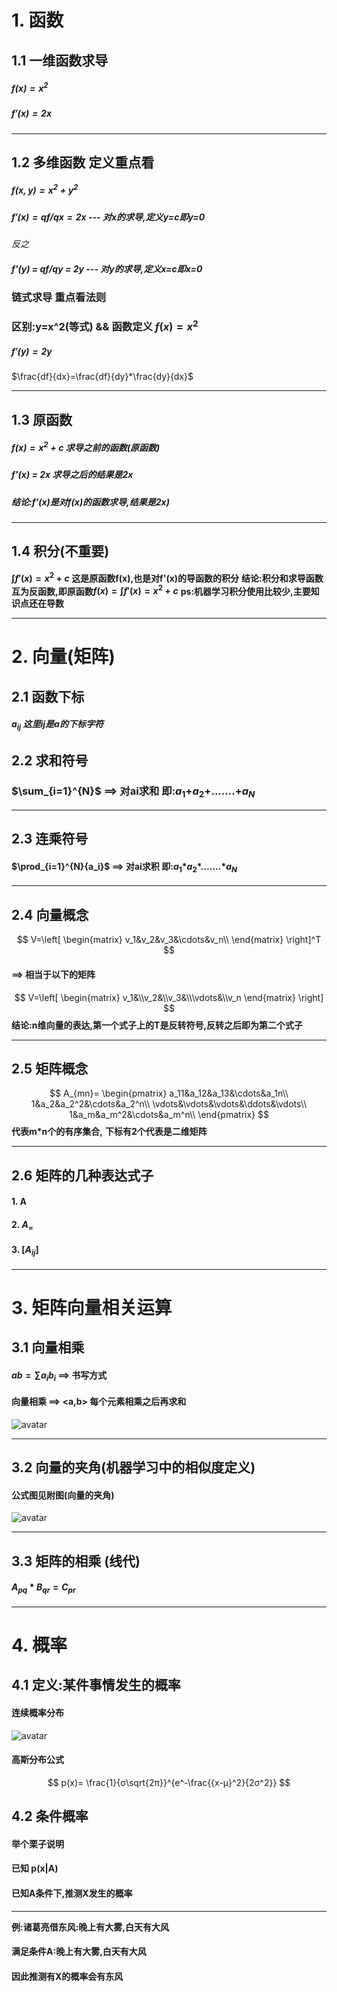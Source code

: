 
# 1. 函数

  ## 1.1 一维函数求导

   ##### ${f(x)}=x^2$
   ##### ${f'(x)}=2x$
****
  ## 1.2 多维函数 定义重点看
   ##### ${f(x,y)} = {x^2} + {y^2}$
   ##### $f'(x) = qf/qx = 2x$  ---  __对x的求导,定义y=c即y=0__
   _*反之*_
   ##### _f'(y) = qf/qy = 2y_  ---  __对y的求导,定义x=c即x=0__
   ### **链式求导 重点看法则**
   ### **区别:y=x^2(等式) && 函数定义 $f(x) = x^2$**
   ##### ${f'(y)} = 2y$
   $\frac{df}{dx}=\frac{df}{dy}*\frac{dy}{dx}$
****
  ## 1.3 原函数
   ##### **$f(x) = x^2 + c$ 求导之前的函数(原函数)**
   ##### **f'(x) = 2x 求导之后的结果是2x**
   ##### **结论:f'(x)是对f(x)的函数求导,结果是2x)**
****
  ## 1.4 积分(不重要)
   **${∫f'(x)} = {x^2} + c$ 这是原函数f(x),也是对f'(x)的导函数的积分**
   **结论:积分和求导函数互为反函数,即原函数$f(x)=∫f'(x)=x^2+c$**
   **ps:机器学习积分使用比较少,主要知识点还在导数**
****
# 2. 向量(矩阵)
  ## 2.1 函数下标
  ##### $a_{ij}$ 这里ij是a的下标字符
  ## 2.2 求和符号
  ### $\sum_{i=1}^{N}$  ==>  **对ai求和 即:$a_1$\+$a_2$\+.......\+$a_N$**
****
  ## 2.3 连乘符号
  #### $\prod_{i=1}^{N}{a_i}$   ==>  **对ai求积 即:$a_1$\*$a_2$\*.......\*$a_N$**
****
  ## 2.4 向量概念
  $$
  V=\left[
  \begin{matrix}
  v_1&v_2&v_3&\cdots&v_n\\
  \end{matrix}
  \right]^T
  $$
  #### ==>  相当于以下的矩阵
  $$
  V=\left[
  \begin{matrix}
  v_1&\\v_2&\\v_3&\\\vdots&\\v_n
  \end{matrix}
  \right]
  $$
  **结论:n维向量的表达,第一个式子上的T是反转符号,反转之后即为第二个式子**
****
  ## 2.5 矩阵概念
  $$
  A_{mn}=
	\begin{pmatrix}
	a_11&a_12&a_13&\cdots&a_1n\\
	1&a_2&a_2^2&\cdots&a_2^n\\
	\vdots&\vdots&\vdots&\ddots&\vdots\\
	1&a_m&a_m^2&\cdots&a_m^n\\
	\end{pmatrix}
	$$
  **代表m*n个的有序集合,**
  **下标有2个代表是二维矩阵**
****
  ## 2.6 矩阵的几种表达式子
   #### 1. A
   #### 2. $A_=$
   #### 3. $[A_{ij}]$
****
# 3. 矩阵向量相关运算
  ## 3.1 向量相乘
   #### **$ab = \sum{a_i}{b_i}$ ==> 书写方式**
   #### **向量相乘 ==> <a,b> 每个元素相乘之后再求和**
   ![avatar](矩阵相乘.png)
   ****
  ## 3.2 向量的夹角(机器学习中的相似度定义)
   #### **公式图见附图(向量的夹角)**
   ![avatar](向量的夹角.png)
   ****
  ## 3.3 矩阵的相乘 (线代)
   #### **$A_{pq}*B_{qr} = C_{pr}$**
****
# 4. 概率  
  ## 4.1 定义:某件事情发生的概率
   #### **连续概率分布**
   ![avatar](no3.png)
   #### **高斯分布公式**
   $$
   p(x)=
   \frac{1}{σ\sqrt{2π}}^{e^-\frac{{x-μ}^2}{2σ^2}}
   $$
  ## 4.2 条件概率
   #### 举个栗子说明
   #### **已知 p(x|A)**
   #### **已知A条件下,推测X发生的概率**
****
  **例:诸葛亮借东风:晚上有大雾,白天有大风**
   #### **满足条件A:晚上有大雾,白天有大风**
   #### **因此推测有X的概率会有东风**
